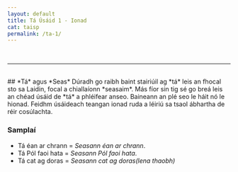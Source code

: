 ```yaml
---
layout: default
title: Tá Úsáid 1 - Ionad
cat: taisp
permalink: /ta-1/
---
```

<br>
<hr>
<br>
## *Tá* agus *Seas*
Dúradh go raibh baint stairiúil ag *tá* leis an fhocal
sto sa Laidin, focal a chiallaíonn *seasaim*. Más fíor sin
tig sé go breá leis an chéad úsáid de *tá* a phléifear anseo.
Baineann an plé seo le háit nó le hionad. Feidhm úsáideach teangan
ionad ruda a léiriú sa tsaol ábhartha de réir cosúlachta.

### Samplaí
- Tá éan ar chrann = *Seasann éan ar chrann*.
- Tá Pól faoi hata = *Seasann Pól faoi hata*.
- Tá cat ag doras = *Seasann cat ag doras(lena thaobh)*


